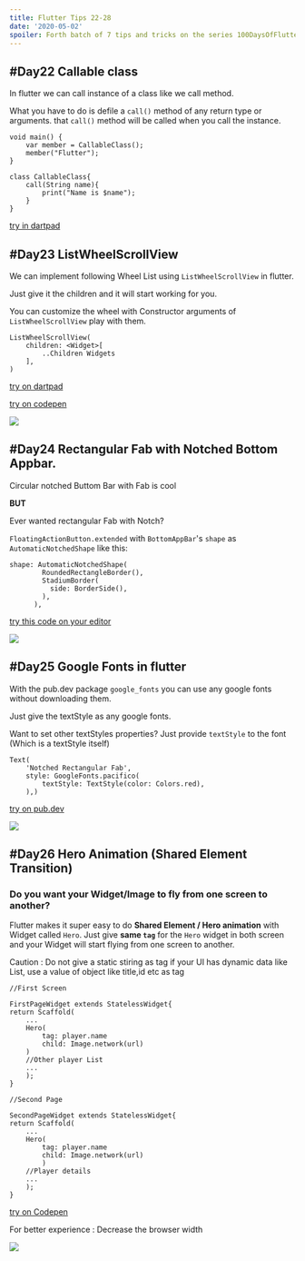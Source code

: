 ```yaml
---
title: Flutter Tips 22-28
date: '2020-05-02'
spoiler: Forth batch of 7 tips and tricks on the series 100DaysOfFlutter.
---
```

## #Day22 Callable class

In flutter we can call instance of a class like we call method. 

What you have to do is defile a `call()` method of any return type or arguments. that `call()` method will be called when you call the instance.


    void main() {
        var member = CallableClass();
        member("Flutter");
    }

    class CallableClass{
        call(String name){
            print("Name is $name");
        }
    }

[try in dartpad](https://dartpad.dartlang.org/294c4973aeab2b8312e415ce4dc55799)


## #Day23 ListWheelScrollView

We can implement following Wheel List using `ListWheelScrollView` in flutter.

Just give it the children and it will start working for you. 

You can customize the wheel with Constructor arguments of `ListWheelScrollView` play with them.

    ListWheelScrollView(
        children: <Widget>[
            ..Children Widgets
        ],
    )

[try on dartpad](https://dartpad.dartlang.org/a30529134eb181507207f305b2bf6201)

[try on codepen](https://codepen.io/erluxman/pen/NWGjBjX)

![](23wheelscrollview.gif)


## #Day24 Rectangular Fab with Notched Bottom Appbar.

Circular notched Buttom Bar with Fab is cool 

**BUT**

Ever wanted rectangular Fab with Notch? 

`FloatingActionButton.extended` with `BottomAppBar`'s `shape` as `AutomaticNotchedShape` like this: 

    shape: AutomaticNotchedShape(
            RoundedRectangleBorder(),
            StadiumBorder(
              side: BorderSide(),
            ),
          ),
[try this code on your editor](https://gist.github.com/erluxman/fd442639bcaf84e14b31f70b00c48fe9)

![](24rectangularnotch.png)



## #Day25 Google Fonts in flutter

With the pub.dev package `google_fonts` you can use any google fonts without downloading them.

Just give the textStyle as any google fonts.

Want to set other textStyles properties? Just provide `textStyle` to the font (Which is a textStyle itself)


    Text(
        'Notched Rectangular Fab',
        style: GoogleFonts.pacifico(
            textStyle: TextStyle(color: Colors.red),
        ),)



[try on pub.dev](https://pub.dev/packages/google_fonts)

![](25googlefontstest.gif)



## #Day26  Hero Animation (Shared Element Transition)

### **Do you want your Widget/Image to fly from one screen to another?**


Flutter makes it super easy to do **Shared Element / Hero animation** with Widget called `Hero`.
Just give **same `tag`** for the `Hero` widget in both screen and your Widget will start flying from one screen to another.


Caution : Do not give a static stiring as tag if your UI has dynamic data like List, use a value of object like title,id etc as tag 

    //First Screen

    FirstPageWidget extends StatelessWidget{                      
    return Scaffold(
        ...
        Hero(
            tag: player.name
            child: Image.network(url)
        )
        //Other player List
        ...
        );
    }

    //Second Page

    SecondPageWidget extends StatelessWidget{
    return Scaffold(
        ...
        Hero(
            tag: player.name
            child: Image.network(url)
            )
        //Player details
        ...
        );
    }

[try on Codepen](https://codepen.io/erluxman/pen/eYpEjoQ)

For better experience : Decrease the browser width

![](26hero.gif)

